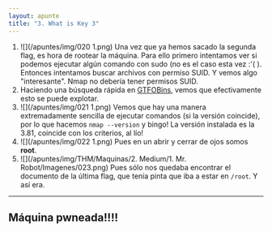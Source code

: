 ```yaml
---
layout: apunte
title: "3. What is Key 3"
---
```


1. ![](/apuntes/img/020 1.png)
Una vez que ya hemos sacado la segunda flag, es hora de rootear la máquina. Para ello primero intentamos ver si podemos ejecutar algún comando con sudo (no es el caso esta vez :'(    ). Entonces intentamos buscar archivos con permiso SUID. Y vemos algo "interesante". Nmap no debería tener permisos SUID.
2. Haciendo una búsqueda rápida en [GTFOBins](https://gtfobins.github.io/), vemos que efectivamente esto se puede explotar.
3. ![](/apuntes/img/021 1.png)
Vemos que hay una manera extremadamente sencilla de ejecutar comandos (si la versión coincide), por lo que hacemos `nmap --version` y bingo! La versión instalada es la 3.81, coincide con los criterios, al lío!
4. ![](/apuntes/img/022 1.png)
Pues en un abrir y cerrar de ojos somos **root**.
5. ![](/apuntes/img/THM/Maquinas/2. Medium/1. Mr. Robot/Imagenes/023.png)
Pues sólo nos quedaba encontrar el documento de la última flag, que tenía pinta que iba a estar en `/root`. Y así era.

-------
<h2>Máquina pwneada!!!!</h2>

